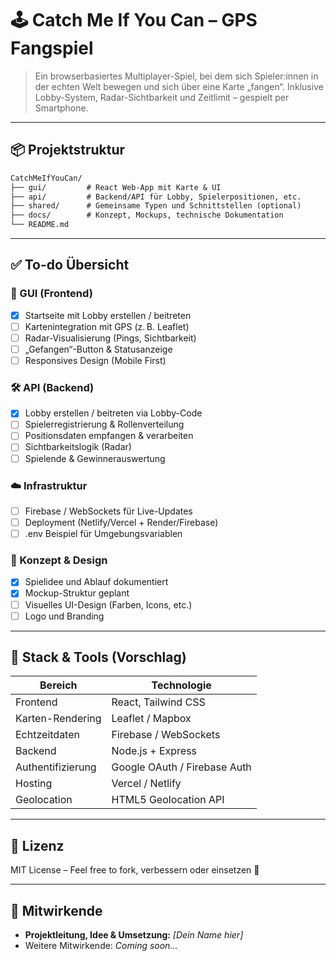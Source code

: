 # 🕹️ Catch Me If You Can – GPS Fangspiel

> Ein browserbasiertes Multiplayer-Spiel, bei dem sich Spieler:innen in der echten Welt bewegen und sich über eine Karte „fangen“. Inklusive Lobby-System, Radar-Sichtbarkeit und Zeitlimit – gespielt per Smartphone.

---

## 📦 Projektstruktur

```txt
CatchMeIfYouCan/
├── gui/         # React Web-App mit Karte & UI
├── api/         # Backend/API für Lobby, Spielerpositionen, etc.
├── shared/      # Gemeinsame Typen und Schnittstellen (optional)
├── docs/        # Konzept, Mockups, technische Dokumentation
└── README.md
```

---

## ✅ To-do Übersicht

### 📱 GUI (Frontend)
- [x] Startseite mit Lobby erstellen / beitreten
- [ ] Kartenintegration mit GPS (z. B. Leaflet)
- [ ] Radar-Visualisierung (Pings, Sichtbarkeit)
- [ ] „Gefangen“-Button & Statusanzeige
- [ ] Responsives Design (Mobile First)

### 🛠️ API (Backend)
- [x] Lobby erstellen / beitreten via Lobby-Code
- [ ] Spielerregistrierung & Rollenverteilung
- [ ] Positionsdaten empfangen & verarbeiten
- [ ] Sichtbarkeitslogik (Radar)
- [ ] Spielende & Gewinnerauswertung

### ☁️ Infrastruktur
- [ ] Firebase / WebSockets für Live-Updates
- [ ] Deployment (Netlify/Vercel + Render/Firebase)
- [ ] .env Beispiel für Umgebungsvariablen

### 📐 Konzept & Design
- [x] Spielidee und Ablauf dokumentiert
- [x] Mockup-Struktur geplant
- [ ] Visuelles UI-Design (Farben, Icons, etc.)
- [ ] Logo und Branding

---

## 🔧 Stack & Tools (Vorschlag)

| Bereich         | Technologie         |
|----------------|---------------------|
| Frontend        | React, Tailwind CSS |
| Karten-Rendering| Leaflet / Mapbox    |
| Echtzeitdaten   | Firebase / WebSockets |
| Backend         | Node.js + Express   |
| Authentifizierung | Google OAuth / Firebase Auth |
| Hosting         | Vercel / Netlify    |
| Geolocation     | HTML5 Geolocation API |

---

## 📜 Lizenz

MIT License – Feel free to fork, verbessern oder einsetzen 🙌

---

## 🤝 Mitwirkende

- **Projektleitung, Idee & Umsetzung:** _[Dein Name hier]_  
- Weitere Mitwirkende: _Coming soon..._
